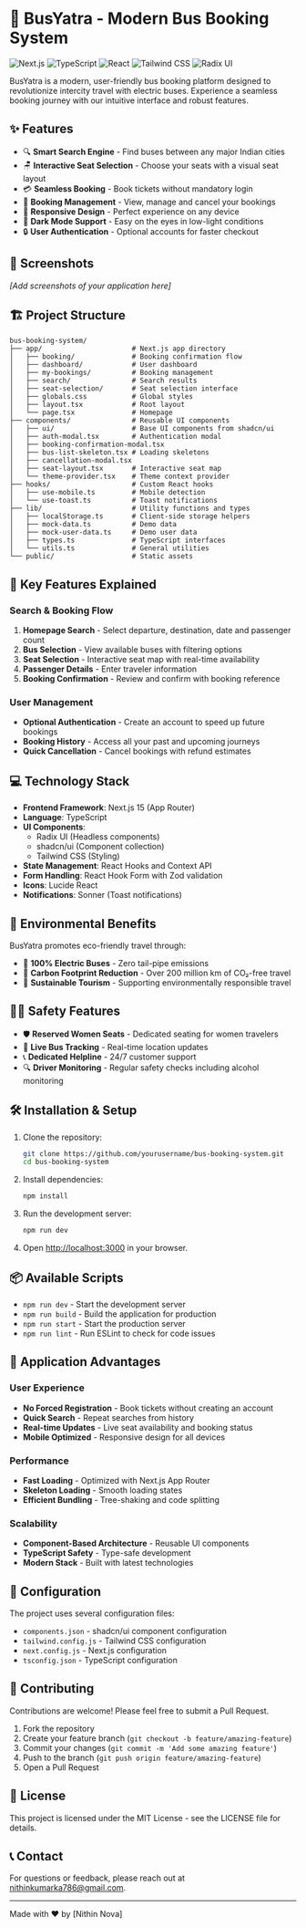 # 🚌 BusYatra - Modern Bus Booking System

![Next.js](https://img.shields.io/badge/Next.js-000000?style=for-the-badge&logo=next.js&logoColor=white)
![TypeScript](https://img.shields.io/badge/TypeScript-007ACC?style=for-the-badge&logo=typescript&logoColor=white)
![React](https://img.shields.io/badge/React-61DAFB?style=for-the-badge&logo=react&logoColor=black)
![Tailwind CSS](https://img.shields.io/badge/Tailwind_CSS-38B2AC?style=for-the-badge&logo=tailwind-css&logoColor=white)
![Radix UI](https://img.shields.io/badge/Radix_UI-161618?style=for-the-badge&logo=radix-ui&logoColor=white)

BusYatra is a modern, user-friendly bus booking platform designed to revolutionize intercity travel with electric buses. Experience a seamless booking journey with our intuitive interface and robust features.

## ✨ Features

- 🔍 **Smart Search Engine** - Find buses between any major Indian cities
- 🪑 **Interactive Seat Selection** - Choose your seats with a visual seat layout
- 💳 **Seamless Booking** - Book tickets without mandatory login
- 🔄 **Booking Management** - View, manage and cancel your bookings
- 📱 **Responsive Design** - Perfect experience on any device
- 🌙 **Dark Mode Support** - Easy on the eyes in low-light conditions
- 🔒 **User Authentication** - Optional accounts for faster checkout

## 📸 Screenshots

*[Add screenshots of your application here]*

## 🏗️ Project Structure

```
bus-booking-system/
├── app/                      # Next.js app directory
│   ├── booking/              # Booking confirmation flow
│   ├── dashboard/            # User dashboard
│   ├── my-bookings/          # Booking management
│   ├── search/               # Search results
│   ├── seat-selection/       # Seat selection interface
│   ├── globals.css           # Global styles
│   ├── layout.tsx            # Root layout
│   └── page.tsx              # Homepage
├── components/               # Reusable UI components
│   ├── ui/                   # Base UI components from shadcn/ui
│   ├── auth-modal.tsx        # Authentication modal
│   ├── booking-confirmation-modal.tsx
│   ├── bus-list-skeleton.tsx # Loading skeletons
│   ├── cancellation-modal.tsx
│   ├── seat-layout.tsx       # Interactive seat map
│   └── theme-provider.tsx    # Theme context provider
├── hooks/                    # Custom React hooks
│   ├── use-mobile.ts         # Mobile detection
│   └── use-toast.ts          # Toast notifications
├── lib/                      # Utility functions and types
│   ├── localStorage.ts       # Client-side storage helpers
│   ├── mock-data.ts          # Demo data
│   ├── mock-user-data.ts     # Demo user data
│   ├── types.ts              # TypeScript interfaces
│   └── utils.ts              # General utilities
└── public/                   # Static assets
```

## 🚀 Key Features Explained

### Search & Booking Flow

1. **Homepage Search** - Select departure, destination, date and passenger count
2. **Bus Selection** - View available buses with filtering options
3. **Seat Selection** - Interactive seat map with real-time availability
4. **Passenger Details** - Enter traveler information
5. **Booking Confirmation** - Review and confirm with booking reference

### User Management

- **Optional Authentication** - Create an account to speed up future bookings
- **Booking History** - Access all your past and upcoming journeys
- **Quick Cancellation** - Cancel bookings with refund estimates

## 💻 Technology Stack

- **Frontend Framework**: Next.js 15 (App Router)
- **Language**: TypeScript
- **UI Components**: 
  - Radix UI (Headless components)
  - shadcn/ui (Component collection)
  - Tailwind CSS (Styling)
- **State Management**: React Hooks and Context API
- **Form Handling**: React Hook Form with Zod validation
- **Icons**: Lucide React
- **Notifications**: Sonner (Toast notifications)

## 🌱 Environmental Benefits

BusYatra promotes eco-friendly travel through:

- 🔋 **100% Electric Buses** - Zero tail-pipe emissions
- 🌿 **Carbon Footprint Reduction** - Over 200 million km of CO₂-free travel
- 🌳 **Sustainable Tourism** - Supporting environmentally responsible travel

## 👩‍💼 Safety Features

- 🛡️ **Reserved Women Seats** - Dedicated seating for women travelers
- 📍 **Live Bus Tracking** - Real-time location updates
- 📞 **Dedicated Helpline** - 24/7 customer support
- 🔍 **Driver Monitoring** - Regular safety checks including alcohol monitoring

## 🛠️ Installation & Setup

1. Clone the repository:
   ```bash
   git clone https://github.com/yourusername/bus-booking-system.git
   cd bus-booking-system
   ```

2. Install dependencies:
   ```bash
   npm install
   ```

3. Run the development server:
   ```bash
   npm run dev
   ```

4. Open [http://localhost:3000](http://localhost:3000) in your browser.

## 📦 Available Scripts

- `npm run dev` - Start the development server
- `npm run build` - Build the application for production
- `npm run start` - Start the production server
- `npm run lint` - Run ESLint to check for code issues

## 🌟 Application Advantages

### User Experience
- **No Forced Registration** - Book tickets without creating an account
- **Quick Search** - Repeat searches from history
- **Real-time Updates** - Live seat availability and booking status
- **Mobile Optimized** - Responsive design for all devices

### Performance
- **Fast Loading** - Optimized with Next.js App Router
- **Skeleton Loading** - Smooth loading states
- **Efficient Bundling** - Tree-shaking and code splitting

### Scalability
- **Component-Based Architecture** - Reusable UI components
- **TypeScript Safety** - Type-safe development
- **Modern Stack** - Built with latest technologies

## 🔧 Configuration

The project uses several configuration files:

- `components.json` - shadcn/ui component configuration
- `tailwind.config.js` - Tailwind CSS configuration
- `next.config.js` - Next.js configuration
- `tsconfig.json` - TypeScript configuration

## 🤝 Contributing

Contributions are welcome! Please feel free to submit a Pull Request.

1. Fork the repository
2. Create your feature branch (`git checkout -b feature/amazing-feature`)
3. Commit your changes (`git commit -m 'Add some amazing feature'`)
4. Push to the branch (`git push origin feature/amazing-feature`)
5. Open a Pull Request

## 📄 License

This project is licensed under the MIT License - see the LICENSE file for details.

## 📞 Contact

For questions or feedback, please reach out at [nithinkumarka786@gmail.com](mailto:nithinkumarka786@gmail.com).

---

Made with ❤️ by [Nithin Nova]
